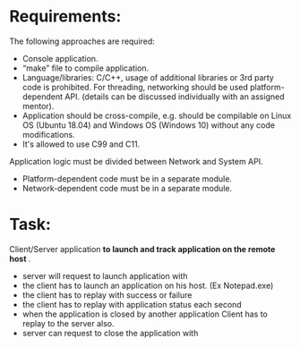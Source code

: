 # Requirements:
The following approaches are required:
- Console application.
- “make” file to compile application.
- Language/libraries: C/C++, usage of additional libraries or 3rd party code is prohibited. For threading, networking should be used platform-dependent API. (details can be discussed individually with an assigned mentor).
- Application should be cross-compile, e.g. should be compilable on Linux OS (Ubuntu 18.04) and Windows OS (Windows 10) without any code modifications.
- It's allowed to use C99 and C11.


Application logic must be divided between Network and System API.
- Platform-dependent code must be in a separate module.
- Network-dependent code must be in a separate module.

# Task:
Client/Server application <b> to launch and track application on the remote host </b>.
- server will request to launch application with <application name>
- the client has to launch an application on his host. (Ex Notepad.exe)
- the client has to replay with success or failure
- the client has to replay with application status <Running> each second
- when the application is closed by another application Client has to replay to the server also.
- server can request to close the application with <application name>
